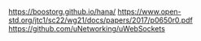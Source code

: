 https://boostorg.github.io/hana/
https://www.open-std.org/jtc1/sc22/wg21/docs/papers/2017/p0650r0.pdf
https://github.com/uNetworking/uWebSockets
